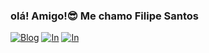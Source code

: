 
### olá! Amigo!😎 Me chamo Filipe Santos

[![Blog](https://img.shields.io/badge/WhatsApp-25D366?style=for-the-badge&logo=whatsapp&logoColor=white)](https://tr.ee/7qhc3eA-1G)
[![In](https://img.shields.io/badge/LinkedIn-0077B5?style=for-the-badge&logo=linkedin&logoColor=white)](https://www.linkedin.com/in/filipe-santos-769914276)
[![In](https://img.shields.io/badge/Instagram-E4405F?style=for-the-badge&logo=instagram&logoColor=white)](https://instagram.com/_santosfilipe?igshid=MzRlODBiNWFlZA==)


